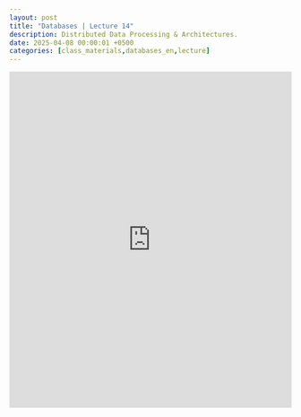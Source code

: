```yaml
---
layout: post
title: "Databases | Lecture 14"
description: Distributed Data Processing & Architectures.
date: 2025-04-08 00:00:01 +0500
categories: [class_materials,databases_en,lecture]
---
```


<iframe src="https://drive.google.com/file/d/1oJMND0M82ucgxK3KxLnJaIauInjQ-zpp/preview" width="100%" height="600px" frameborder="0"></iframe>